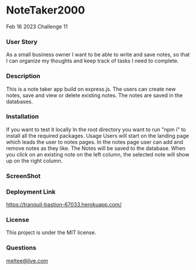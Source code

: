 # NoteTaker2000
Feb 16 2023 Challenge 11


### User Story
As a small business owner I want to be able to write and save notes, so that I can organize my thoughts and keep track of tasks I need to complete.

### Description
This is a note taker app build on express.js. The users can create new notes, save and view or delete existing notes. The notes are saved in the databases.


### Installation
If you want to test it locally In the root directory you want to run "npm i" to install all the required packages.
Usage
Users will start on the landing page which leads the user to notes pages. In the notes page user can add and remove notes as they like. The Notes will be saved to the database. When you click on an existing note on the left column, the selected note will show up on the right column.

### ScreenShot

### Deployment Link

https://tranquil-bastion-67033.herokuapp.com/


### License
This project is under the MIT license.

### Questions 

meltee@live.com 